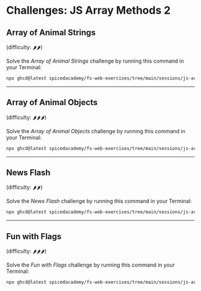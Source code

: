 # Challenges: JS Array Methods 2

## Array of Animal Strings

(difficulty: 🌶️🌶️)

Solve the _Array of Animal Strings_ challenge by running this command in your Terminal:

```bash
npx ghcd@latest spicedacademy/fs-web-exercises/tree/main/sessions/js-array-methods-2/animal-strings
```

---

## Array of Animal Objects

(difficulty: 🌶️🌶️🌶️)

Solve the _Array of Animal Objects_ challenge by running this command in your Terminal:

```bash
npx ghcd@latest spicedacademy/fs-web-exercises/tree/main/sessions/js-array-methods-2/animal-objects
```

---

## News Flash

(difficulty: 🌶️🌶️)

Solve the _News Flash_ challenge by running this command in your Terminal:

```bash
npx ghcd@latest spicedacademy/fs-web-exercises/tree/main/sessions/js-array-methods-2/news-flash
```

---

## Fun with Flags

(difficulty: 🌶️🌶️🌶️)

Solve the _Fun with Flags_ challenge by running this command in your Terminal:

```bash
npx ghcd@latest spicedacademy/fs-web-exercises/tree/main/sessions/js-array-methods-2/fun-with-flags
```
